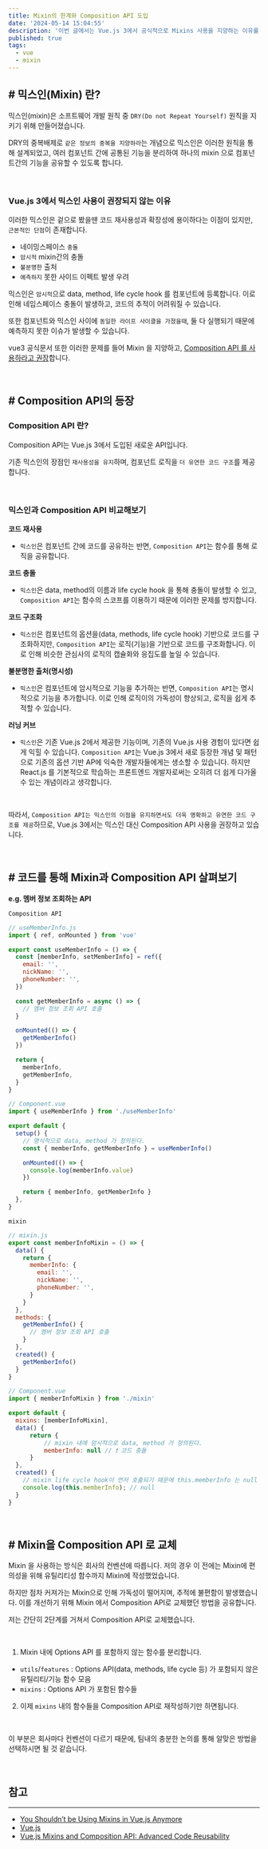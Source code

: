 ```yaml
---
title: Mixin의 한계와 Composition API 도입
date: '2024-05-14 15:04:55'
description: '이번 글에서는 Vue.js 3에서 공식적으로 Mixins 사용을 지양하는 이유를 설명합니다.'
published: true
tags:
  - vue
  - mixin
---
```


## # 믹스인(Mixin) 란?

믹스인(mixin)은 소프트웨어 개발 원칙 중 `DRY(Do not Repeat Yourself)` 원칙을 지키기 위해 만들어졌습니다.

DRY의 중복배제로 `같은 정보의 중복을 지양하라`는 개념으로 믹스인은 이러한 원칙을 통해 설계되었고, 여러 컴포넌트 간에 공통된 기능을 분리하여 하나의 mixin 으로 컴포넌트간의 기능을 공유할 수 있도록 합니다.

<br>

### Vue.js 3에서 믹스인 사용이 권장되지 않는 이유

이러한 믹스인은 겉으로 봤을땐 코드 재사용성과 확장성에 용이하다는 이점이 있지만, `근본적인 단점`이 존재합니다.

- 네이밍스페이스 `충돌`
- `암시적` mixin간의 충돌
- `불분명한` 출처
- `예측하지` 못한 사이드 이펙트 발생 우려

믹스인은 `암시적`으로 data, method, life cycle hook 를 컴포넌트에 등록합니다. 이로 인해 네임스페이스 충돌이 발생하고, 코드의 추적이 어려워질 수 있습니다.

또한 컴포넌트와 믹스인 사이에 `동일한 라이프 사이클을 가졌을때`, 둘 다 실행되기 때문에 예측하지 못한 이슈가 발생할 수 있습니다.

vue3 공식문서 또한 이러한 문제를 들어 Mixin 을 지양하고, [Composition API 를 사용하라고 권장](https://ko.vuejs.org/guide/reusability/composables#comparisons-with-other-techniques)합니다.

<br>

## # Composition API의 등장

### Composition API 란?

Composition API는 Vue.js 3에서 도입된 새로운 API입니다.

기존 믹스인의 장점인 `재사용성을 유지`하며, 컴포넌트 로직을 `더 유연한 코드 구조`를 제공합니다.

<br />

### 믹스인과 Composition API 비교해보기

**코드 재사용**

- `믹스인`은 컴포넌트 간에 코드를 공유하는 반면, `Composition API`는 함수를 통해 로직을 공유합니다.

**코드 충돌**

- `믹스인`은 data, method의 이름과 life cycle hook 을 통해 충돌이 발생할 수 있고, `Composition API`는 함수의 스코프를 이용하기 때문에 이러한 문제를 방지합니다.

**코드 구조화**

- `믹스인`은 컴포넌트의 옵션을(data, methods, life cycle hook) 기반으로 코드를 구조화하지만, `Composition API`는 로직(기능)을 기반으로 코드를 구조화합니다.
  이로 인해 비슷한 관심사의 로직의 캡슐화와 응집도를 높일 수 있습니다.

**불분명한 출처(명시성)**

- `믹스인`은 컴포넌트에 암시적으로 기능을 추가하는 반면, `Composition API`는 명시적으로 기능을 추가합니다. 이로 인해 로직이의 가독성이 향상되고, 로직을 쉽게 추적할 수 있습니다.

**러닝 커브**

- `믹스인`은 기존 Vue.js 2에서 제공한 기능이며, 기존의 Vue.js 사용 경험이 있다면 쉽게 익힐 수 있습니다. `Composition API`는 Vue.js 3에서 새로 등장한 개념 및 패턴으로 기존의 옵션 기반 AP에 익숙한 개발자들에게는 생소할 수 있습니다.
  하지만 React.js 를 기본적으로 학습하는 프론트엔드 개발자로써는 오히려 더 쉽게 다가올 수 있는 개념이라고 생각합니다.

<br />

따라서, `Composition API는 믹스인의 이점을 유지하면서도 더욱 명확하고 유연한 코드 구조를 제공`하므로, Vue.js 3에서는 믹스인 대신 Composition API 사용을 권장하고 있습니다.

<br>

## # 코드를 통해 Mixin과 Composition API 살펴보기

**e.g. 멤버 정보 조회하는 API**

`Composition API`

```javascript
// useMemberInfo.js
import { ref, onMounted } from 'vue'

export const useMemberInfo = () => {
  const [memberInfo, setMemberInfo] = ref({
    email: '',
    nickName: '',
    phoneNumber: '',
  })

  const getMemberInfo = async () => {
    // 멤버 정보 조회 API 호출
  }

  onMounted(() => {
    getMemberInfo()
  })

  return {
    memberInfo,
    getMemberInfo,
  }
}

// Component.vue
import { useMemberInfo } from './useMemberInfo'

export default {
  setup() {
    // 명식적으로 data, method 가 정의된다.
    const { memberInfo, getMemberInfo } = useMemberInfo()

    onMounted(() => {
      console.log(memberInfo.value)
    })

    return { memberInfo, getMemberInfo }
  },
}
```

`mixin`

```javascript
// mixin.js
export const memberInfoMixin = () => {
  data() {
    return {
      memberInfo: {
        email: '',
        nickName: '',
        phoneNumber: '',
      }
    }
  },
  methods: {
    getMemberInfo() {
      // 멤버 정보 조회 API 호출
    }
  },
  created() {
    getMemberInfo()
  }
}

// Component.vue
import { memberInfoMixin } from './mixin'

export default {
  mixins: [memberInfoMixin],
  data() {
	  return {
		  // mixin 내에 암시적으로 data, method 가 정의된다.
		  memberInfo: null // ❗️ 코드 충돌
	  }
  },
  created() {
	// mixin life cycle hook이 먼저 호출되기 때문에 this.memberInfo 는 null 이다.
    console.log(this.memberInfo); // null
  }
}
```

<br>

## # Mixin을 Composition API 로 교체

Mixin 을 사용하는 방식은 회사의 컨벤션에 따릅니다. 저의 경우 이 전에는 Mixin에 편의성을 위해 유틸리티성 함수까지 Mixin에 작성했었습니다.

하지만 점차 커져가는 Mixin으로 인해 가독성이 떨어지며, 추적에 불편함이 발생했습니다.
이를 개선하기 위해 Mixin 에서 Composition API로 교체했던 방법을 공유합니다.

저는 간단히 2단계를 거쳐서 Composition API로 교체했습니다.

<br>

1. Mixin 내에 Options API 를 포함하지 않는 함수를 분리합니다.

- `utils`/`features` : Options API(data, methods, life cycle 등) 가 포함되지 않은 유틸리티/기능 함수 모음
- `mixins` : Options API 가 포함된 함수들

2. 이제 `mixins` 내의 함수들을 Composition API로 재작성하기만 하면됩니다.

<br>

이 부분은 회사마다 컨벤션이 다르기 때문에, 팀내의 충분한 논의를 통해 알맞은 방법을 선택하시면 될 것 같습니다.

<br>

## 참고

---

- [You Shouldn’t be Using Mixins in Vue.js Anymore](https://javascript.plainenglish.io/you-shouldnt-be-using-mixins-in-vue-js-anymore-ec8c09824f9f)
- [Vue.js](https://ko.vuejs.org/guide/reusability/composables#comparisons-with-other-techniques)
- [Vue.js Mixins and Composition API: Advanced Code Reusability](https://codedamn.com/news/vuejs/vuejs-mixins-composition-api-code-reusability)
